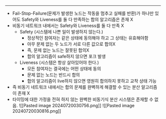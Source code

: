 --- 
- Fail-Stop-Failure(문제가 발생한 노드는 작동을 멈추고 실패를 반환)가 하나만 있어도 Safety와 Liveness를 둘 다 만족하는 합의 알고리즘은 존재 X
- 비동기 네트워크 내에서는 Safety와 Liveness를 둘 다 만족 X
	- Safety (시스템에 나쁜 일이 발생하지 않는다.)
	    - 정상적인 참여자는 같은 상태에 동의해야 하고 그 상태는 유효해야함
	    - 아무 문제 없는 두 노드가 서로 다른 값으로 합의X
	    - 즉, 문제 없는 노드는 잘못된 합의X
	    - 합의 알고리즘이 safe하지 않으면 포크 발생
	- Liveness (시스템은 항상 살아있어야 한다.)
	    - 모든 참여자는 결국에는 어떤 상태에 동의
	    - 문제 없는 노드는 반드시 합의
	    - 합의 알고리즘이 live하지 않으면 영원히 합의하지 못하고 교착 상태 가능
- 즉 비동기 네트워크 내에서는 합의 문제를 완벽하게 해결할 수 있는 분산 알고리즘이 존재 X
- 타이밍에 대한 가정을 전혀 하지 않는 완벽한 비동기식 분산 시스템은 존재할 수 없음.
![[Pasted image 20240720030756.png]]
![[Pasted image 20240720030816.png]]